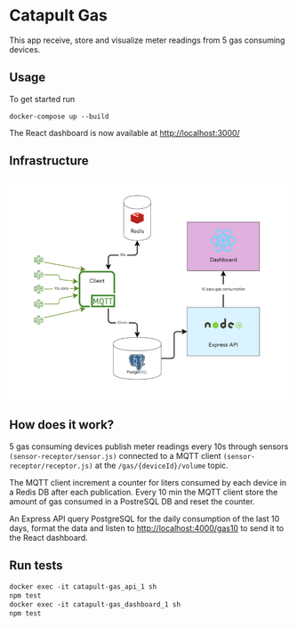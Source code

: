 # Catapult Gas

This app receive, store and visualize meter readings from 5 gas consuming devices.

## Usage

To get started run
```
docker-compose up --build
```

The React dashboard is now available at [http://localhost:3000/](http://localhost:3000/)

## Infrastructure

![alt text](infra.png?raw=true)

## How does it work?

5 gas consuming devices publish meter readings every 10s through sensors `(sensor-receptor/sensor.js)` connected to a MQTT client `(sensor-receptor/receptor.js)` at the `/gas/{deviceId}/volume` topic.

The MQTT client increment a counter for liters consumed by each device in a Redis DB after each publication. Every 10 min the MQTT client store the amount of gas consumed in a PostreSQL DB and reset the counter.

An Express API query PostgreSQL for the daily consumption of the last 10 days, format the data and listen to [http://localhost:4000/gas10](http://localhost:4000/gas10) to send it to the React dashboard.

## Run tests

```
docker exec -it catapult-gas_api_1 sh
npm test
docker exec -it catapult-gas_dashboard_1 sh
npm test
```
